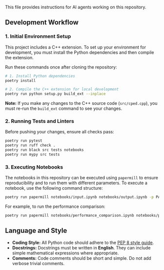 This file provides instructions for AI agents working on this repository.

## Development Workflow

### 1. Initial Environment Setup

This project includes a C++ extension. To set up your environment for development, you must install the Python dependencies and then compile the extension.

Run these commands once after cloning the repository:

```bash
# 1. Install Python dependencies
poetry install

# 2. Compile the C++ extension for local development
poetry run python setup.py build_ext --inplace
```

**Note:** If you make any changes to the C++ source code (`src/cped.cpp`), you must re-run the `build_ext` command to see your changes.

### 2. Running Tests and Linters

Before pushing your changes, ensure all checks pass:

```bash
poetry run pytest
poetry run ruff check .
poetry run black src tests notebooks
poetry run mypy src tests
```

### 3. Executing Notebooks

The notebooks in this repository can be executed using `papermill` to ensure reproducibility and to run them with different parameters. To execute a notebook, use the following command structure:

```bash
poetry run papermill notebooks/input.ipynb notebooks/output.ipynb -p PARAM_NAME PARAM_VALUE
```

For example, to run the performance comparison:
```bash
poetry run papermill notebooks/performance_comparison.ipynb notebooks/performance_comparison_output.ipynb
```

## Language and Style

*   **Coding Style:** All Python code should adhere to the [PEP 8 style guide](https://peps.python.org/pep-0008/).
*   **Docstrings:** Docstrings must be written in **English**. They can include simple mathematical expressions where appropriate.
*   **Comments:** Code comments should be short and simple. Do not add verbose trivial comments.
